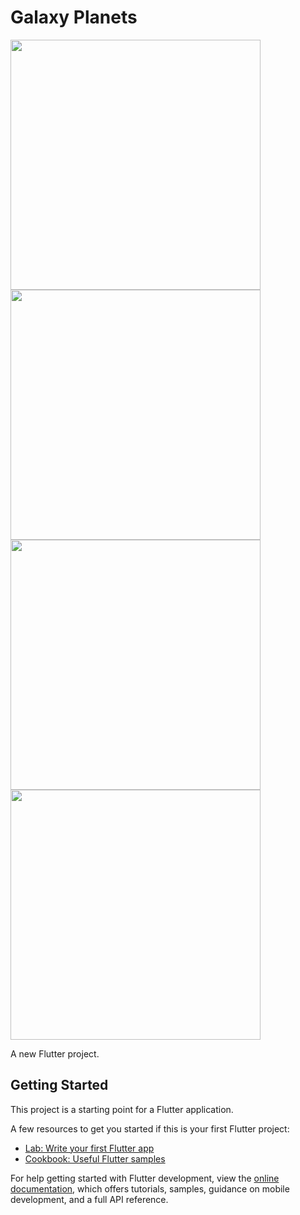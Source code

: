 # Galaxy Planets





<img src="https://user-images.githubusercontent.com/113710907/204082256-7bc27fcb-a414-439b-9e10-81263444ab12.mp4" width="400">
<img src="https://user-images.githubusercontent.com/113710907/204082109-4a73ce7c-aeac-4017-a3f8-2d04826d613d.jpg" width="400">
<img src="https://user-images.githubusercontent.com/113710907/204082107-ed0a8d48-c908-4ca4-8bcc-306125d86826.jpg" width="400">
<img src="https://user-images.githubusercontent.com/113710907/204082100-3ea4cde7-7a7b-4fcc-9efc-af0946ae1617.jpg" width="400">

A new Flutter project.


## Getting Started

This project is a starting point for a Flutter application.

A few resources to get you started if this is your first Flutter project:

- [Lab: Write your first Flutter app](https://docs.flutter.dev/get-started/codelab)
- [Cookbook: Useful Flutter samples](https://docs.flutter.dev/cookbook)

For help getting started with Flutter development, view the
[online documentation](https://docs.flutter.dev/), which offers tutorials,
samples, guidance on mobile development, and a full API reference.
